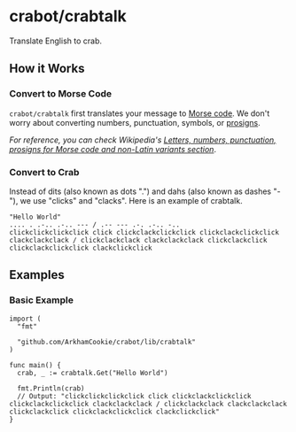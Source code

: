 # crabot/crabtalk

Translate English to crab.

## How it Works

### Convert to Morse Code

`crabot/crabtalk` first translates your message to [Morse code](https://wikipedia.org/wiki/Morse_code).
We don't worry about converting numbers, punctuation, symbols, or [prosigns](https://wikipedia.org/wiki/Prosigns_for_Morse_code).

*For reference, you can check Wikipedia's [Letters, numbers, punctuation, prosigns for Morse code and non-Latin variants section](https://wikipedia.org/wiki/Morse_code#Letters,_numbers,_punctuation,_prosigns_for_Morse_code_and_non-Latin_variants)*.

### Convert to Crab

Instead of dits (also known as dots ".") and dahs (also known as dashes "-"), we use "clicks" and "clacks".
Here is an example of crabtalk.

```text
"Hello World"
.... . .-.. .-.. --- / .-- --- .-. .-.. -..
clickclickclickclick click clickclackclickclick clickclackclickclick clackclackclack / clickclackclack clackclackclack clickclackclick clickclackclickclick clackclickclick
```

## Examples

### Basic Example

```golang
import (
  "fmt"

  "github.com/ArkhamCookie/crabot/lib/crabtalk"
)

func main() {
  crab, _ := crabtalk.Get("Hello World")

  fmt.Println(crab)
  // Output: "clickclickclickclick click clickclackclickclick clickclackclickclick clackclackclack / clickclackclack clackclackclack clickclackclick clickclackclickclick clackclickclick"
}
```
